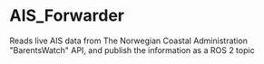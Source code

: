 # AIS_Forwarder
Reads live AIS data from The Norwegian Coastal Administration "BarentsWatch" API, and publish the information as a ROS 2 topic
